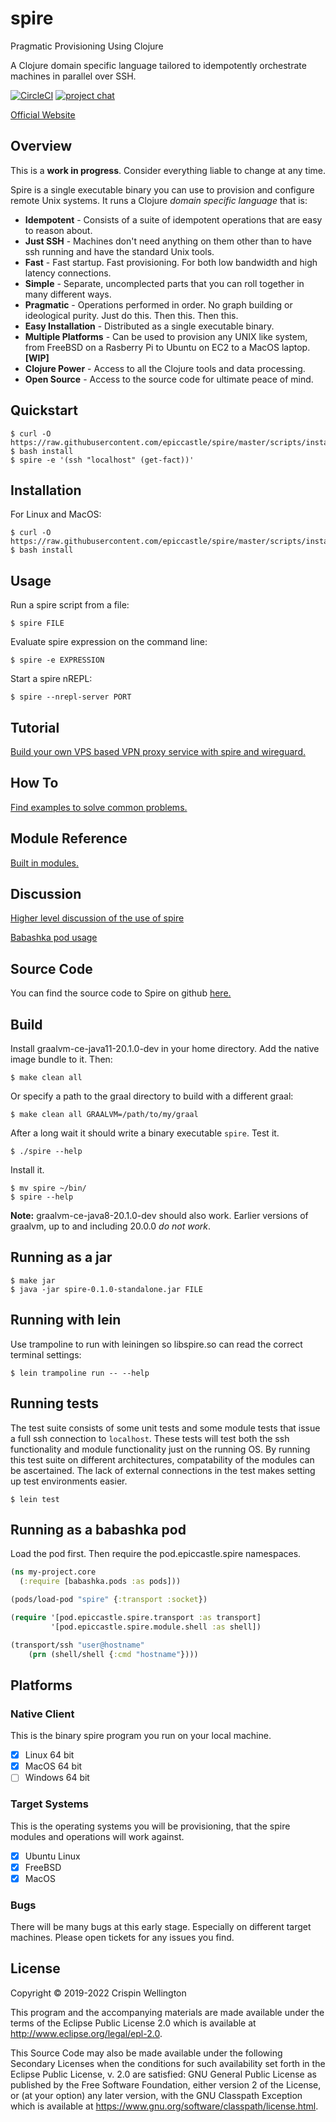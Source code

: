 # spire

Pragmatic Provisioning Using Clojure

A Clojure domain specific language tailored to idempotently orchestrate machines in parallel over SSH.

[![CircleCI](https://circleci.com/gh/epiccastle/spire/tree/master.svg?style=shield)](https://circleci.com/gh/epiccastle/spire/tree/master)
[![project chat](https://img.shields.io/badge/slack-join_chat-brightgreen.svg)](https://app.slack.com/client/T03RZGPFR/CUHG31VR6)


[Official Website](https://epiccastle.io/spire/)

## Overview

This is a **work in progress**. Consider everything liable to change at any time.

Spire is a single executable binary you can use to provision and configure remote Unix systems. It runs a Clojure _domain specific language_ that is:

* **Idempotent** - Consists of a suite of idempotent operations that are easy to reason about.
* **Just SSH** - Machines don't need anything on them other than to have ssh running and have the standard Unix tools.
* **Fast** - Fast startup. Fast provisioning. For both low bandwidth and high latency connections.
* **Simple** - Separate, uncomplected parts that you can roll together in many different ways.
* **Pragmatic** - Operations performed in order. No graph building or ideological purity. Just do this. Then this. Then this.
* **Easy Installation** - Distributed as a single executable binary.
* **Multiple Platforms** - Can be used to provision any UNIX like system, from FreeBSD on a Rasberry Pi to Ubuntu on EC2 to a MacOS laptop. **[WIP]**
* **Clojure Power** - Access to all the Clojure tools and data processing.
* **Open Source** - Access to the source code for ultimate peace of mind.

## Quickstart

```shell-session
$ curl -O https://raw.githubusercontent.com/epiccastle/spire/master/scripts/install
$ bash install
$ spire -e '(ssh "localhost" (get-fact))'
```

## Installation

For Linux and MacOS:

```shell-session
$ curl -O https://raw.githubusercontent.com/epiccastle/spire/master/scripts/install
$ bash install
```

## Usage

Run a spire script from a file:

```shell-session
$ spire FILE
```

Evaluate spire expression on the command line:

```shell-session
$ spire -e EXPRESSION
```

Start a spire nREPL:

```shell-session
$ spire --nrepl-server PORT
```

## Tutorial

[Build your own VPS based VPN proxy service with spire and wireguard.](doc/tutorial.md)

## How To

[Find examples to solve common problems.](doc/howto.md)

## Module Reference

[Built in modules.](https://epiccastle.io/spire/modules.html)

## Discussion

[Higher level discussion of the use of spire](doc/discussion.md)

[Babashka pod usage](doc/babashka.md)

## Source Code

You can find the source code to Spire on github [here.](https://github.com/epiccastle/spire)

## Build

Install graalvm-ce-java11-20.1.0-dev in your home directory. Add the native image bundle to it. Then:

```shell-session
$ make clean all
```

Or specify a path to the graal directory to build with a different graal:

```shell-session
$ make clean all GRAALVM=/path/to/my/graal
```

After a long wait it should write a binary executable `spire`. Test it.

```shell-session
$ ./spire --help
```

Install it.

```shell-session
$ mv spire ~/bin/
$ spire --help
```

**Note:**  graalvm-ce-java8-20.1.0-dev should also work. Earlier versions of graalvm, up to and including 20.0.0 *do not work*.

## Running as a jar

```shell-session
$ make jar
$ java -jar spire-0.1.0-standalone.jar FILE
```

## Running with lein

Use trampoline to run with leiningen so libspire.so can read the correct terminal settings:

```shell-session
$ lein trampoline run -- --help
```

## Running tests

The test suite consists of some unit tests and some module tests that issue a full ssh connection to `localhost`. These tests will test both the ssh functionality and module functionality just on the running OS. By running this test suite on different architectures, compatability of the modules can be ascertained. The lack of external connections in the test makes setting up test environments easier.

```shell-session
$ lein test
```

## Running as a babashka pod

Load the pod first. Then require the pod.epiccastle.spire namespaces.

```clojure
(ns my-project.core
  (:require [babashka.pods :as pods]))

(pods/load-pod "spire" {:transport :socket})

(require '[pod.epiccastle.spire.transport :as transport]
         '[pod.epiccastle.spire.module.shell :as shell])

(transport/ssh "user@hostname"
    (prn (shell/shell {:cmd "hostname"})))
```

## Platforms

### Native Client

This is the binary spire program you run on your local machine.

* [x] Linux 64 bit
* [x] MacOS 64 bit
* [ ] Windows 64 bit

### Target Systems

This is the operating systems you will be provisioning, that the spire modules and operations will work against.

* [x] Ubuntu Linux
* [x] FreeBSD
* [x] MacOS

### Bugs

There will be many bugs at this early stage. Especially on different target machines. Please open tickets for any issues you find.

## License

Copyright © 2019-2022 Crispin Wellington

This program and the accompanying materials are made available under the
terms of the Eclipse Public License 2.0 which is available at
http://www.eclipse.org/legal/epl-2.0.

This Source Code may also be made available under the following Secondary
Licenses when the conditions for such availability set forth in the Eclipse
Public License, v. 2.0 are satisfied: GNU General Public License as published by
the Free Software Foundation, either version 2 of the License, or (at your
option) any later version, with the GNU Classpath Exception which is available
at https://www.gnu.org/software/classpath/license.html.
